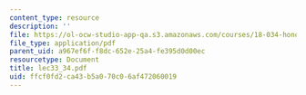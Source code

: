 ```yaml
---
content_type: resource
description: ''
file: https://ol-ocw-studio-app-qa.s3.amazonaws.com/courses/18-034-honors-differential-equations-spring-2004/ffcf0fd2ca43b5a070c06af472060019_lec33_34.pdf
file_type: application/pdf
parent_uid: a967ef6f-f8dc-652e-25a4-fe395d0d00ec
resourcetype: Document
title: lec33_34.pdf
uid: ffcf0fd2-ca43-b5a0-70c0-6af472060019
---
```

